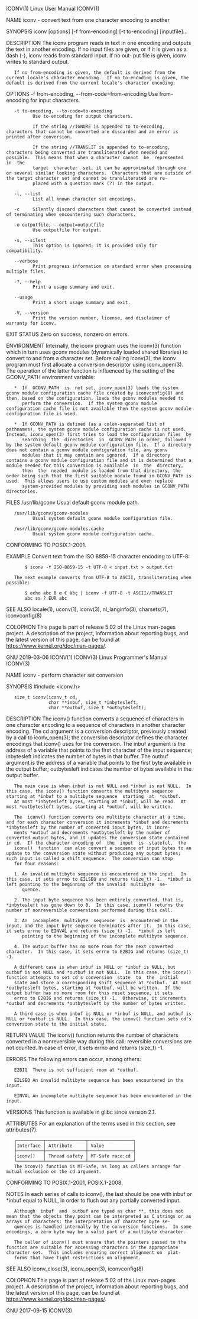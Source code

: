 ICONV(1)                                                                                      Linux User Manual                                                                                      ICONV(1)

NAME
       iconv - convert text from one character encoding to another

SYNOPSIS
       iconv [options] [-f from-encoding] [-t to-encoding] [inputfile]...

DESCRIPTION
       The  iconv program reads in text in one encoding and outputs the text in another encoding.  If no input files are given, or if it is given as a dash (-), iconv reads from standard input.  If no out‐
       put file is given, iconv writes to standard output.

       If no from-encoding is given, the default is derived from the current locale's character encoding.  If no to-encoding is given, the default is derived from the current locale's character encoding.

OPTIONS
       -f from-encoding, --from-code=from-encoding
              Use from-encoding for input characters.

       -t to-encoding, --to-code=to-encoding
              Use to-encoding for output characters.

              If the string //IGNORE is appended to to-encoding, characters that cannot be converted are discarded and an error is printed after conversion.

              If the string //TRANSLIT is appended to to-encoding, characters being converted are transliterated when needed and possible.  This means that when a character cannot  be  represented  in  the
              target  character  set, it can be approximated through one or several similar looking characters.  Characters that are outside of the target character set and cannot be transliterated are re‐
              placed with a question mark (?) in the output.

       -l, --list
              List all known character set encodings.

       -c     Silently discard characters that cannot be converted instead of terminating when encountering such characters.

       -o outputfile, --output=outputfile
              Use outputfile for output.

       -s, --silent
              This option is ignored; it is provided only for compatibility.

       --verbose
              Print progress information on standard error when processing multiple files.

       -?, --help
              Print a usage summary and exit.

       --usage
              Print a short usage summary and exit.

       -V, --version
              Print the version number, license, and disclaimer of warranty for iconv.

EXIT STATUS
       Zero on success, nonzero on errors.

ENVIRONMENT
       Internally, the iconv program uses the iconv(3) function which in turn uses gconv modules (dynamically loaded shared libraries) to convert to and from a character set.  Before calling iconv(3),  the
       iconv program must first allocate a conversion descriptor using iconv_open(3).  The operation of the latter function is influenced by the setting of the GCONV_PATH environment variable:

       *  If  GCONV_PATH  is  not set, iconv_open(3) loads the system gconv module configuration cache file created by iconvconfig(8) and then, based on the configuration, loads the gconv modules needed to
          perform the conversion.  If the system gconv module configuration cache file is not available then the system gconv module configuration file is used.

       *  If GCONV_PATH is defined (as a colon-separated list of pathnames), the system gconv module configuration cache is not used.  Instead, iconv_open(3) first tries to load the configuration files  by
          searching  the  directories  in  GCONV_PATH in order, followed by the system default gconv module configuration file.  If a directory does not contain a gconv module configuration file, any gconv
          modules that it may contain are ignored.  If a directory contains a gconv module configuration file and it is determined that a module needed for this conversion is available  in  the  directory,
          then  the  needed  module is loaded from that directory, the order being such that the first suitable module found in GCONV_PATH is used.  This allows users to use custom modules and even replace
          system-provided modules by providing such modules in GCONV_PATH directories.

FILES
       /usr/lib/gconv
              Usual default gconv module path.

       /usr/lib/gconv/gconv-modules
              Usual system default gconv module configuration file.

       /usr/lib/gconv/gconv-modules.cache
              Usual system gconv module configuration cache.

CONFORMING TO
       POSIX.1-2001.

EXAMPLE
       Convert text from the ISO 8859-15 character encoding to UTF-8:

           $ iconv -f ISO-8859-15 -t UTF-8 < input.txt > output.txt

       The next example converts from UTF-8 to ASCII, transliterating when possible:

           $ echo abc ß α € àḃç | iconv -f UTF-8 -t ASCII//TRANSLIT
           abc ss ? EUR abc

SEE ALSO
       locale(1), uconv(1), iconv(3), nl_langinfo(3), charsets(7), iconvconfig(8)

COLOPHON
       This page is part of release 5.02 of the Linux man-pages project.  A description of the project,  information  about  reporting  bugs,  and  the  latest  version  of  this  page,  can  be  found  at
       https://www.kernel.org/doc/man-pages/.

GNU                                                                                               2019-03-06                                                                                         ICONV(1)
ICONV(3)                                                                                  Linux Programmer's Manual                                                                                  ICONV(3)

NAME
       iconv - perform character set conversion

SYNOPSIS
       #include <iconv.h>

       size_t iconv(iconv_t cd,
                    char **inbuf, size_t *inbytesleft,
                    char **outbuf, size_t *outbytesleft);

DESCRIPTION
       The  iconv()  function  converts a sequence of characters in one character encoding to a sequence of characters in another character encoding.  The cd argument is a conversion descriptor, previously
       created by a call to iconv_open(3); the conversion descriptor defines the character encodings that iconv() uses for the conversion.  The inbuf argument is the address of a variable  that  points  to
       the  first character of the input sequence; inbytesleft indicates the number of bytes in that buffer.  The outbuf argument is the address of a variable that points to the first byte available in the
       output buffer; outbytesleft indicates the number of bytes available in the output buffer.

       The main case is when inbuf is not NULL and *inbuf is not NULL.  In this case, the iconv() function converts the multibyte sequence starting at *inbuf to a multibyte sequence  starting  at  *outbuf.
       At most *inbytesleft bytes, starting at *inbuf, will be read.  At most *outbytesleft bytes, starting at *outbuf, will be written.

       The  iconv() function converts one multibyte character at a time, and for each character conversion it increments *inbuf and decrements *inbytesleft by the number of converted input bytes, it incre‐
       ments *outbuf and decrements *outbytesleft by the number of converted output bytes, and it updates the conversion state contained in cd.  If the character encoding of  the  input  is  stateful,  the
       iconv()  function  can also convert a sequence of input bytes to an update to the conversion state without producing any output bytes; such input is called a shift sequence.  The conversion can stop
       for four reasons:

       1. An invalid multibyte sequence is encountered in the input.  In this case, it sets errno to EILSEQ and returns (size_t) -1.  *inbuf is left pointing to the beginning of the invalid  multibyte  se‐
          quence.

       2. The input byte sequence has been entirely converted, that is, *inbytesleft has gone down to 0.  In this case, iconv() returns the number of nonreversible conversions performed during this call.

       3. An  incomplete  multibyte  sequence  is  encountered in the input, and the input byte sequence terminates after it.  In this case, it sets errno to EINVAL and returns (size_t) -1.  *inbuf is left
          pointing to the beginning of the incomplete multibyte sequence.

       4. The output buffer has no more room for the next converted character.  In this case, it sets errno to E2BIG and returns (size_t) -1.

       A different case is when inbuf is NULL or *inbuf is NULL, but outbuf is not NULL and *outbuf is not NULL.  In this case, the iconv() function attempts to set cd's conversion  state  to  the  initial
       state and store a corresponding shift sequence at *outbuf.  At most *outbytesleft bytes, starting at *outbuf, will be written.  If the output buffer has no more room for this reset sequence, it sets
       errno to E2BIG and returns (size_t) -1.  Otherwise, it increments *outbuf and decrements *outbytesleft by the number of bytes written.

       A third case is when inbuf is NULL or *inbuf is NULL, and outbuf is NULL or *outbuf is NULL.  In this case, the iconv() function sets cd's conversion state to the initial state.

RETURN VALUE
       The iconv() function returns the number of characters converted in a nonreversible way during this call; reversible conversions are not counted.   In  case  of  error,  it  sets  errno  and  returns
       (size_t) -1.

ERRORS
       The following errors can occur, among others:

       E2BIG  There is not sufficient room at *outbuf.

       EILSEQ An invalid multibyte sequence has been encountered in the input.

       EINVAL An incomplete multibyte sequence has been encountered in the input.

VERSIONS
       This function is available in glibc since version 2.1.

ATTRIBUTES
       For an explanation of the terms used in this section, see attributes(7).

       ┌──────────┬───────────────┬─────────────────┐
       │Interface │ Attribute     │ Value           │
       ├──────────┼───────────────┼─────────────────┤
       │iconv()   │ Thread safety │ MT-Safe race:cd │
       └──────────┴───────────────┴─────────────────┘
       The iconv() function is MT-Safe, as long as callers arrange for mutual exclusion on the cd argument.

CONFORMING TO
       POSIX.1-2001, POSIX.1-2008.

NOTES
       In each series of calls to iconv(), the last should be one with inbuf or *inbuf equal to NULL, in order to flush out any partially converted input.

       Although  inbuf  and  outbuf are typed as char **, this does not mean that the objects they point can be interpreted as C strings or as arrays of characters: the interpretation of character byte se‐
       quences is handled internally by the conversion functions.  In some encodings, a zero byte may be a valid part of a multibyte character.

       The caller of iconv() must ensure that the pointers passed to the function are suitable for accessing characters in the appropriate character set.  This includes ensuring correct alignment on  plat‐
       forms that have tight restrictions on alignment.

SEE ALSO
       iconv_close(3), iconv_open(3), iconvconfig(8)

COLOPHON
       This  page  is  part  of  release  5.02  of  the  Linux  man-pages  project.   A  description  of  the project, information about reporting bugs, and the latest version of this page, can be found at
       https://www.kernel.org/doc/man-pages/.

GNU                                                                                               2017-09-15                                                                                         ICONV(3)
